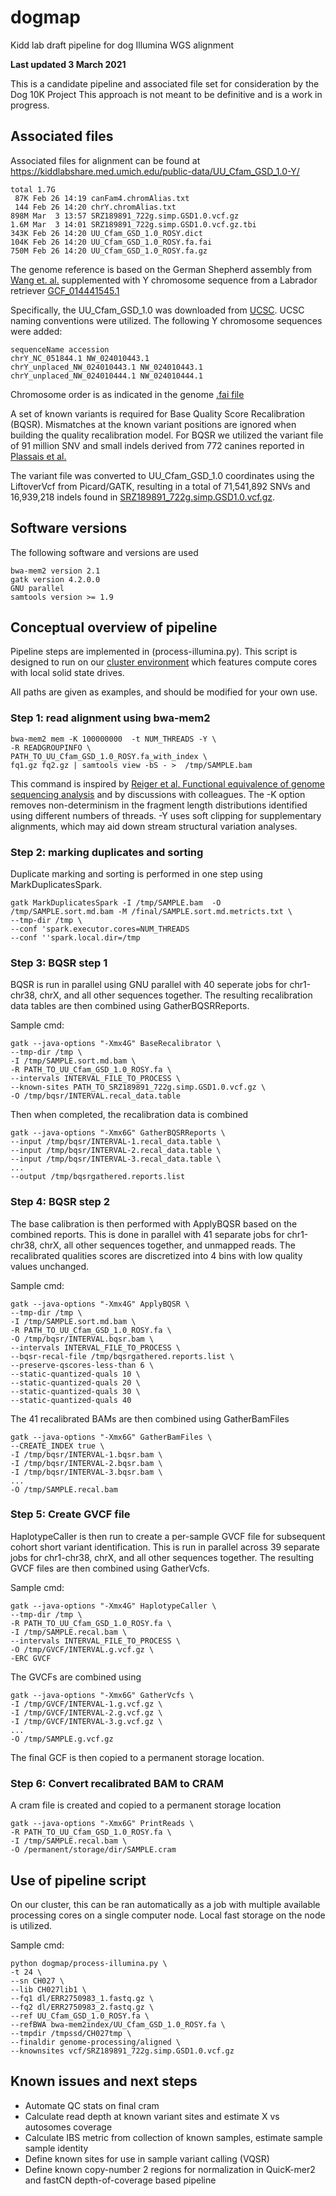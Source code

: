 # dogmap
Kidd lab draft pipeline for dog Illumina WGS alignment

**Last updated 3 March 2021**

This is a candidate pipeline and associated file set for consideration by the Dog 10K Project
This approach is not meant to be definitive and is a work in progress.

## Associated files
Associated files for alignment can be found at https://kiddlabshare.med.umich.edu/public-data/UU_Cfam_GSD_1.0-Y/

```
total 1.7G
 87K Feb 26 14:19 canFam4.chromAlias.txt
 144 Feb 26 14:20 chrY.chromAlias.txt
898M Mar  3 13:57 SRZ189891_722g.simp.GSD1.0.vcf.gz
1.6M Mar  3 14:01 SRZ189891_722g.simp.GSD1.0.vcf.gz.tbi
343K Feb 26 14:20 UU_Cfam_GSD_1.0_ROSY.dict
104K Feb 26 14:20 UU_Cfam_GSD_1.0_ROSY.fa.fai
750M Feb 26 14:20 UU_Cfam_GSD_1.0_ROSY.fa.gz
```


The genome reference is based on the German Shepherd assembly from [Wang et. al.](https://www.nature.com/articles/s42003-021-01698-x)
supplemented with Y chromosome sequence from a Labrador retriever [GCF_014441545.1](https://www.ncbi.nlm.nih.gov/assembly/GCF_014441545.1)

Specifically, the UU_Cfam_GSD_1.0 was downloaded from [UCSC](http://hgdownload.soe.ucsc.edu/goldenPath/canFam4/bigZips/).
UCSC naming conventions were utilized.  The following Y chromosome sequences were added:

```
sequenceName accession
chrY_NC_051844.1 NW_024010443.1
chrY_unplaced_NW_024010443.1 NW_024010443.1
chrY_unplaced_NW_024010444.1 NW_024010444.1
```
Chromosome order is as indicated in the genome [.fai file](https://kiddlabshare.med.umich.edu/public-data/UU_Cfam_GSD_1.0-Y/UU_Cfam_GSD_1.0_ROSY.fa.fai)

A set of known variants is required for Base Quality Score Recalibration (BQSR). Mismatches
at the known variant positions are ignored when building the quality recalibration model. For BQSR we utilized
the variant file of 91 million SNV and small indels derived from 772 canines reported in [Plassais et al.](https://www.nature.com/articles/s41467-019-09373-w)

The variant file was converted to UU_Cfam_GSD_1.0 coordinates using the LiftoverVcf from Picard/GATK, resulting in
a total of 71,541,892 SNVs and 16,939,218 indels found in [SRZ189891_722g.simp.GSD1.0.vcf.gz](https://kiddlabshare.med.umich.edu/public-data/UU_Cfam_GSD_1.0-Y/SRZ189891_722g.simp.GSD1.0.vcf.gz).

## Software versions

The following software and versions are used
```
bwa-mem2 version 2.1
gatk version 4.2.0.0
GNU parallel
samtools version >= 1.9
```

## Conceptual overview of pipeline

Pipeline steps are implemented in (process-illumina.py).  This script is designed to run on our
[cluster environment](https://arc-ts.umich.edu/greatlakes/configuration/) which features compute cores with local solid state drives.

All paths are given as examples, and should be modified for your own use.

### Step 1: read alignment using bwa-mem2

```
bwa-mem2 mem -K 100000000  -t NUM_THREADS -Y \
-R READGROUPINFO \
PATH_TO_UU_Cfam_GSD_1.0_ROSY.fa_with_index \
fq1.gz fq2.gz | samtools view -bS - >  /tmp/SAMPLE.bam 
```

This command is inspired by [Reiger et al. Functional equivalence of genome sequencing analysis](https://www.nature.com/articles/s41467-018-06159-4) and by 
discussions with colleagues. The -K option removes non-determinism in the fragment length distributions identified using different numbers of threads. -Y uses
soft clipping for supplementary alignments, which may aid down stream structural variation analyses. 

### Step 2: marking duplicates and sorting

Duplicate marking and sorting is performed in one step using MarkDuplicatesSpark.

```
gatk MarkDuplicatesSpark -I /tmp/SAMPLE.bam  -O /tmp/SAMPLE.sort.md.bam -M /final/SAMPLE.sort.md.metricts.txt \
--tmp-dir /tmp \
--conf 'spark.executor.cores=NUM_THREADS
--conf ''spark.local.dir=/tmp
```

### Step 3: BQSR step 1

BQSR is run in parallel using GNU parallel with 40 seperate jobs for chr1-chr38, chrX, and all other sequences together. The resulting
recalibration data tables are then combined using GatherBQSRReports.

Sample cmd:
```
gatk --java-options "-Xmx4G" BaseRecalibrator \
--tmp-dir /tmp \
-I /tmp/SAMPLE.sort.md.bam \
-R PATH_TO_UU_Cfam_GSD_1.0_ROSY.fa \
--intervals INTERVAL_FILE_TO_PROCESS \
--known-sites PATH_TO_SRZ189891_722g.simp.GSD1.0.vcf.gz \
-O /tmp/bqsr/INTERVAL.recal_data.table
```
Then when completed, the recalibration data is combined

```
gatk --java-options "-Xmx6G" GatherBQSRReports \
--input /tmp/bqsr/INTERVAL-1.recal_data.table \
--input /tmp/bqsr/INTERVAL-2.recal_data.table \
--input /tmp/bqsr/INTERVAL-3.recal_data.table \
...
--output /tmp/bqsrgathered.reports.list
```

### Step 4: BQSR step 2
The base calibration is then performed with ApplyBQSR based on the combined reports. This is done in parallel with
41 separate jobs for chr1-chr38, chrX, all other sequences together, and unmapped reads.
The recalibrated qualities scores are discretized into 4 bins with low quality values unchanged.

Sample cmd:
```
gatk --java-options "-Xmx4G" ApplyBQSR \
--tmp-dir /tmp \
-I /tmp/SAMPLE.sort.md.bam \
-R PATH_TO_UU_Cfam_GSD_1.0_ROSY.fa \
-O /tmp/bqsr/INTERVAL.bqsr.bam \
--intervals INTERVAL_FILE_TO_PROCESS \
--bqsr-recal-file /tmp/bqsrgathered.reports.list \
--preserve-qscores-less-than 6 \
--static-quantized-quals 10 \
--static-quantized-quals 20 \
--static-quantized-quals 30 \
--static-quantized-quals 40 
```
The 41 recalibrated BAMs are then combined using GatherBamFiles

```
gatk --java-options "-Xmx6G" GatherBamFiles \
--CREATE_INDEX true \
-I /tmp/bqsr/INTERVAL-1.bqsr.bam \
-I /tmp/bqsr/INTERVAL-2.bqsr.bam \
-I /tmp/bqsr/INTERVAL-3.bqsr.bam \
...
-O /tmp/SAMPLE.recal.bam
```
### Step 5: Create GVCF file

HaplotypeCaller is then run to create a per-sample GVCF file for subsequent cohort
short variant identification.  This is run in parallel across 39 separate jobs 
for chr1-chr38, chrX, and all other sequences together.  The resulting GVCF files
are then combined using GatherVcfs.

Sample cmd:
```
gatk --java-options "-Xmx4G" HaplotypeCaller \
--tmp-dir /tmp \
-R PATH_TO_UU_Cfam_GSD_1.0_ROSY.fa \
-I /tmp/SAMPLE.recal.bam \
--intervals INTERVAL_FILE_TO_PROCESS \
-O /tmp/GVCF/INTERVAL.g.vcf.gz \
-ERC GVCF 
```

The GVCFs are combined using
```
gatk --java-options "-Xmx6G" GatherVcfs \
-I /tmp/GVCF/INTERVAL-1.g.vcf.gz \
-I /tmp/GVCF/INTERVAL-2.g.vcf.gz \
-I /tmp/GVCF/INTERVAL-3.g.vcf.gz \
...
-O /tmp/SAMPLE.g.vcf.gz
 ```
The final GCF is then copied to a permanent storage location. 


### Step 6: Convert recalibrated BAM to CRAM

A cram file is created and copied to a permanent storage location

```
gatk --java-options "-Xmx6G" PrintReads \
-R PATH_TO_UU_Cfam_GSD_1.0_ROSY.fa \
-I /tmp/SAMPLE.recal.bam \
-O /permanent/storage/dir/SAMPLE.cram
```

## Use of pipeline script

On our cluster, this can be ran automatically as a job with multiple available processing 
cores on a single computer node. Local fast storage on the node is utilized.

Sample cmd:
```
python dogmap/process-illumina.py \
-t 24 \
--sn CH027 \
--lib CH027lib1 \
--fq1 dl/ERR2750983_1.fastq.gz \
--fq2 dl/ERR2750983_2.fastq.gz \
--ref UU_Cfam_GSD_1.0_ROSY.fa \
--refBWA bwa-mem2index/UU_Cfam_GSD_1.0_ROSY.fa \
--tmpdir /tmpssd/CH027tmp \
--finaldir genome-processing/aligned \
--knownsites vcf/SRZ189891_722g.simp.GSD1.0.vcf.gz
```

## Known issues and next steps

* Automate QC stats on final cram
* Calculate read depth at known variant sites and estimate X vs autosomes coverage
* Calculate IBS metric from collection of known samples, estimate sample sample identity
* Define known sites for use in sample variant calling (VQSR)
* Define known copy-number 2 regions for normalization in QuicK-mer2 and fastCN depth-of-coverage based pipeline










